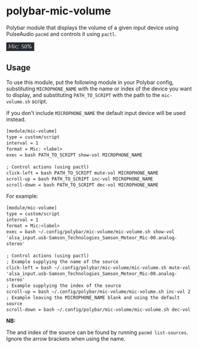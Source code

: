 # polybar-mic-volume

Polybar module that displays the volume of a given input device using PulseAudio
`pacmd` and controls it using `pactl`.

![Screenshot](/.github/screenshot.png?raw=true)

## Usage

To use this module, put the following module in your Polybar config,
substituting `MICROPHONE_NAME` with the name or index of the device you want to
display, and substituting `PATH_TO_SCRIPT` with the path to the `mic-volume.sh`
script.

If you don't include `MICROPHONE_NAME` the default input device will be used
instead.

```
[module/mic-volume]
type = custom/script
interval = 1
format = Mic: <label>
exec = bash PATH_TO_SCRIPT show-vol MICROPHONE_NAME

; Control actions (using pactl)
click-left = bash PATH_TO_SCRIPT mute-vol MICROPHONE_NAME
scroll-up = bash PATH_TO_SCRIPT inc-vol MICROPHONE_NAME
scroll-down = bash PATH_TO_SCRIPT dec-vol MICROPHONE_NAME
```

For example:

```
[module/mic-volume]
type = custom/script
interval = 1
format = Mic:<label>
exec = bash ~/.config/polybar/mic-volume/mic-volume.sh show-vol 'alsa_input.usb-Samson_Technologies_Samson_Meteor_Mic-00.analog-stereo'

; Control actions (using pactl)
; Example supplying the name of the source
click-left = bash ~/.config/polybar/mic-volume/mic-volume.sh mute-vol 'alsa_input.usb-Samson_Technologies_Samson_Meteor_Mic-00.analog-stereo'
; Example supplying the index of the source
scroll-up = bash ~/.config/polybar/mic-volume/mic-volume.sh inc-vol 2
; Example leaving the MICROPHONE_NAME blank and using the default source
scroll-down = bash ~/.config/polybar/mic-volume/mic-volume.sh dec-vol
```

**NB:**

The and index of the source can be found by running `pacmd list-sources`. Ignore
the arrow brackets when using the name.

